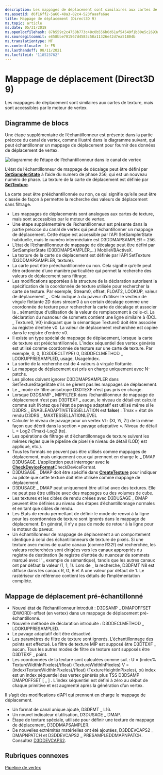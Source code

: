 ```yaml
---
description: Les mappages de déplacement sont similaires aux cartes de texture, mais sont accessibles par le moteur de vertex.
ms.assetid: d6f16ff2-5a66-48a3-82c4-523faaafa6ae
title: Mappage de déplacement (Direct3D 9)
ms.topic: article
ms.date: 05/31/2018
ms.openlocfilehash: 87b559c2c4758b773c48c0b556b6d61af54549f1b30e5c2693a24c4c27856c13
ms.sourcegitcommit: e858bbe701567d4583c50a11326e42d7ea51804b
ms.translationtype: MT
ms.contentlocale: fr-FR
ms.lasthandoff: 08/11/2021
ms.locfileid: "118523762"
---
```

# <a name="displacement-mapping-direct3d-9"></a>Mappage de déplacement (Direct3D 9)

Les mappages de déplacement sont similaires aux cartes de texture, mais sont accessibles par le moteur de vertex.

## <a name="block-diagram"></a>Diagramme de blocs

Une étape supplémentaire de l’échantillonneur est présente dans la partie précoce du canal de vertex, comme illustré dans le diagramme suivant, qui peut échantillonner un mappage de déplacement pour fournir des données de déplacement de vertex.

![diagramme de l’étape de l’échantillonneur dans le canal de vertex](images/tessellatordx9.png)

L’état de l’échantillonneur de mappage de décalage peut être défini par [**SetSamplerState**](/windows/desktop/api) à l’aide du numéro de phase 256, qui est un nouveau numéro de phase. La texture de la carte de déplacement est définie par [**SetTexture**](/windows/win32/api/d3d9helper/nf-d3d9helper-idirect3ddevice9-settexture).

La carte peut être prééchantillonnée ou non, ce qui signifie qu’elle peut être classée de façon à permettre la recherche des valeurs de déplacement sans filtrage.

-   Les mappages de déplacements sont analogues aux cartes de texture, mais sont accessibles par le moteur de vertex.
-   Une étape supplémentaire de l’échantillonneur est présente dans la partie précoce du canal de vertex qui peut échantillonner un mappage de déplacement. Cette étape est accessible par l’API SetSamplerState habituelle, mais le numéro intermédiaire est D3DDMAPSAMPLER = 256.
-   L’état de l’échantillonneur de mappage de décalage peut être défini par SetSamplerState (D3DDMAPSAMPLER,...) MobileVBActiveX.
-   La texture de la carte de déplacement est définie par l’API SetTexture (D3DDMAPSAMPLER, texture).
-   La carte peut être prééchantillonnée ou non. Cela signifie qu’elle peut être ordonnée d’une manière particulière qui permet la recherche des valeurs de déplacement sans filtrage.
-   Les modifications apportées à la structure de la déclaration autorisent la spécification de la coordonnée de texture utilisée pour rechercher la carte de texture. Par exemple, Stream0, offset, FLOAT2, LOOKUP, valeur de déplacement \_ . Cela indique à du paveur d’utiliser le vecteur de virgule flottante 2D dans stream0 à un certain décalage comme une coordonnée de texture pour rechercher la carte de décalage et associer la \_ sémantique d’utilisation de la valeur de remplacement à celle-ci. La déclaration du nuanceur de sommets contient une ligne similaire à {DCL \_ Texture0, V0} indiquant que la sémantique Texture0 doit être associée au registre d’entrée v0. La valeur de déplacement recherchée est copiée dans le registre d’entrée v0.
-   Il existe un type spécial de mappage de déplacement, lorsque la carte de texture est prééchantillonnée. L’index séquentiel des vertex générés est utilisé comme coordonnée de texture sur une carte de texture. Par exemple, 0, 0, (D3DDECLTYPE) 0, D3DDECLMETHOD \_ LOOKUPPRESAMPLED, usage, UsageIndex.
-   La sortie de la recherche est de 4 valeurs à virgule flottante.
-   Le mappage de déplacement est pris en charge uniquement avec N-patchs.
-   Les pilotes doivent ignorer D3DDMAPSAMPLER dans SetTextureStageState s’ils ne gèrent pas les mappages de déplacement.
-   Le \_ mode de filtre anisotrope D3DTEXF n’est pas pris en charge.
-   Lorsque D3DSAMP \_ MIPFILTER dans l’échantillonneur de mappage de déplacement n’est pas D3DTEXF \_ aucun, le niveau de détail est calculé comme suit (Notez que l’état de pavage adaptatif est utilisé même si le D3DRS \_ ENABLEADAPTIVETESSELLATION est **false**) : Tmax = état de rendu D3DRS \_ MAXTESSELLATIONLEVEL
-   Calculer le niveau de pavage pour un vertex VI : (XI, Yi, ZI) de la même façon que décrit dans la section « pavage adaptative ». Niveau de détail L = Log2 (Tmax)-Log2 (te).
-   Les opérations de filtrage et d’échantillonnage de texture suivent les mêmes règles que le pipeline de pixel (le niveau de détail (LOD) est appliqué, etc.).
-   Tous les formats ne peuvent pas être utilisés comme mappages de déplacement, mais uniquement ceux qui prennent en charge le \_ DMAP D3DUSAGE. L’application peut interroger avec le [**CheckDeviceFormat**](/windows/win32/api/d3d9/nf-d3d9-idirect3d9-checkdeviceformat)CheckDeviceFormat.
-   D3DUSAGE \_ DMAP doit être spécifié dans [**CreateTexture**](/windows/win32/api/d3d9helper/nf-d3d9helper-idirect3ddevice9-createtexture) pour indiquer au pilote que cette texture doit être utilisée comme mappage de déplacement.
-   D3DUSAGE \_ DMAP peut uniquement être utilisé avec des textures. Elle ne peut pas être utilisée avec des mappages ou des volumes de cube.
-   Les textures et les cibles de rendu créées avec D3DUSAGE \_ DMAP peuvent être définies au niveau des étapes d’échantillonnage normales et en tant que cibles de rendu.
-   Les États de rendu permettant de définir le mode de renvoi à la ligne pour les coordonnées de texture sont ignorés dans le mappage de déplacement. En général, il n’y a pas de mode de retour à la ligne pour le moteur du paveur.
-   Un échantillonneur de mappage de déplacement a un comportement identique à celui des échantillonneurs de texture de pixels. Si une texture avec moins de quatre canaux (comme R32f) est recherchée, les valeurs recherchées sont dirigées vers les canaux appropriés du registre de destination (le registre d’entrée du nuanceur de sommets marqué avec l' \_ exemple de sémantique), tandis que les autres canaux ont par défaut la valeur (1, 1, 1). Lors de \_ la recherche, D3DFMT N8 est diffusé dans les canaux R, G, B et A une valeur par défaut de 1. Le rastériseur de référence contient les détails de l’implémentation complète.

## <a name="pre-sampled-displacement-mapping"></a>Mappage de déplacement pré-échantillonné

-   Nouvel état de l’échantillonneur introduit : D3DSAMP \_ DMAPOFFSET (DWORD)-offset (en vertex) dans un mappage de déplacement pré-échantillonné.
-   Nouvelle méthode de déclaration introduite : D3DDECLMETHOD \_ LOOKUPPRESAMPLED.
-   Le pavage adaptatif doit être désactivé.
-   Les paramètres de filtre de texture sont ignorés. L’échantillonnage des points est effectué. Le filtre de texture MIP est supposé être D3DTEXF \_ aucun. Tous les autres modes de filtre de texture sont supposés être D3DTEXF \_ point.
-   Les coordonnées de la texture sont calculées comme suit : U = (index% TextureWidthInPixeles)/(float) (TextureWidthInPixeles) V = (index/TextureWidthInPixeles)/(float) (TextureHeightInPixeles), où index est un index séquentiel des vertex générés plus TSS D3DSAMP DMAPOFFSET \[ \_ \] . L’index séquentiel est défini à zéro au début de chaque primitive et est augmenté après la génération d’un vertex.

Il s’agit des modifications d’API qui prennent en charge le mappage de déplacement.

-   Un format de canal unique ajouté, D3DFMT \_ L16.
-   Un nouvel indicateur d’utilisation, D3DUSAGE \_ DMAP.
-   Étape de texture spéciale, utilisée pour définir une texture de mappage de déplacement, D3DDMAPSAMPLER.
-   De nouvelles extrémités matérielles ont été ajoutées, D3DDEVCAPS2 \_ DMAPNPATCH et D3DDEVCAPS2 \_ PRESAMPLEDDMAPNPATCH. Consultez [D3DDEVCAPS2](d3ddevcaps2.md).

## <a name="related-topics"></a>Rubriques connexes

<dl> <dt>

[Pipeline de vertex](vertex-pipeline.md)
</dt> </dl>

 

 
